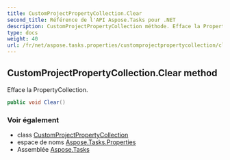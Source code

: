 ```yaml
---
title: CustomProjectPropertyCollection.Clear
second_title: Référence de l'API Aspose.Tasks pour .NET
description: CustomProjectPropertyCollection méthode. Efface la PropertyCollection.
type: docs
weight: 40
url: /fr/net/aspose.tasks.properties/customprojectpropertycollection/clear/
---
```

## CustomProjectPropertyCollection.Clear method

Efface la PropertyCollection.

```csharp
public void Clear()
```

### Voir également

* class [CustomProjectPropertyCollection](../)
* espace de noms [Aspose.Tasks.Properties](../../customprojectpropertycollection/)
* Assemblée [Aspose.Tasks](../../../)


